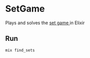 # SetGame

Plays and solves the [set game ](https://en.wikipedia.org/wiki/Set_(game)) in Elixir

## Run 

    mix find_sets
